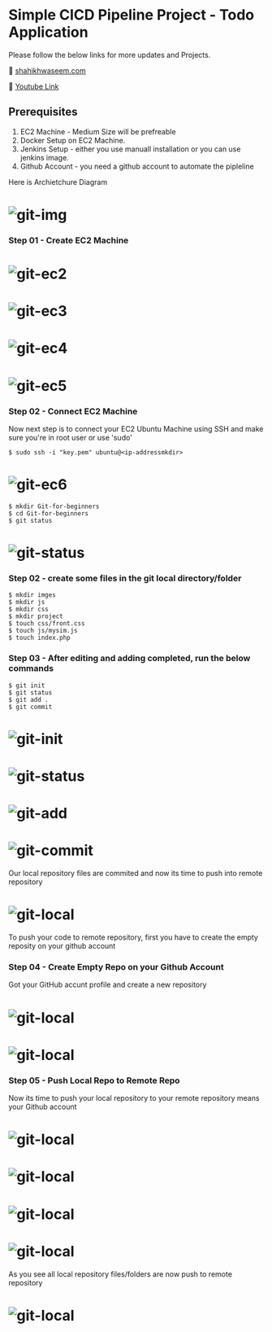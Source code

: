 # Simple CICD Pipeline Project - Todo Application 

Please follow the below links for more updates and Projects.

💾 <a href="https://shaikhwaseem.com" target="_blank">shahikhwaseem.com</a> <br>

💾 <a href="https://www.youtube.com/@waseeemuddin" target="_blank">Youtube Link</a>

## Prerequisites
1. EC2 Machine - Medium Size will be prefreable 
2. Docker Setup on EC2 Machine.
3. Jenkins Setup - either you use manuall installation or you can use jenkins image.
4. Github Account - you need a github account to automate the pipleline 

Here is Archietchure Diagram 

# ![git-img](img/01.png)


### Step 01 - Create EC2 Machine 

# ![git-ec2](img/2.png)
# ![git-ec3](img/03.png)
# ![git-ec4](img/04.png)
# ![git-ec5](img/05.JPG)

### Step 02 - Connect EC2 Machine  

Now next step is to connect your EC2 Ubuntu Machine using SSH and make sure you're in root user or use 'sudo'

``` shell
$ sudo ssh -i "key.pem" ubuntu@<ip-addressmkdir> 
```
# ![git-ec6](img/06.JPG)


``` shell
$ mkdir Git-for-beginners
$ cd Git-for-beginners
$ git status
```
# ![git-status](imges/02.png)

### Step 02 - create some files in the git local directory/folder

``` shell
$ mkdir imges 
$ mkdir js
$ mkdir css
$ mkdir project 
$ touch css/front.css
$ touch js/mysim.js
$ touch index.php
```


### Step 03 - After editing and adding completed, run the below commands

``` shell
$ git init
$ git status
$ git add .
$ git commit
```
# ![git-init](imges/03.png)

# ![git-status](imges/04.png)

# ![git-add](imges/05.png)

# ![git-commit](imges/06.png)

Our local repository files are commited and now its time to push into remote repository

# ![git-local](imges/07.png)

To push your code to remote repository, first you have to create the empty reposity on your github account

### Step 04 - Create Empty Repo on your Github Account
 
Got your GitHub accunt profile and create a new repository

 # ![git-local](imges/10.png)

 # ![git-local](imges/11.png)


### Step 05 - Push Local Repo to Remote Repo

Now its time to push your local repository to your remote repository means your Github account

 # ![git-local](imges/12.png)

 # ![git-local](imges/13.png)

 # ![git-local](imges/14.png)

 # ![git-local](imges/15.png)


As you see all local repository files/folders are now push to remote repository


 # ![git-local](imges/16.png)

